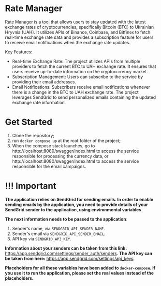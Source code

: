 # Rate Manager
Rate Manager is a tool that allows users to stay updated with the latest exchange rates of cryptocurrencies, specifically Bitcoin (BTC) to Ukrainian Hryvnia (UAH). It utilizes APIs of Binance, Coinbase, and Bitfinex to fetch real-time exchange rate data and provides a subscription feature for users to receive email notifications when the exchange rate updates.

Key Features:
- Real-time Exchange Rate: The project utilizes APIs from multiple providers to fetch the current BTC to UAH exchange rate. It ensures that users receive up-to-date information on the cryptocurrency market.
- Subscription Management: Users can subscribe to the service by providing their email addresses.
- Email Notifications: Subscribers receive email notifications whenever there is a change in the BTC to UAH exchange rate. The project leverages SendGrid to send personalized emails containing the updated exchange rate information.

# Get Started
1. Clone the repository;
2. run `docker compose up` at the root folder of the project;
3. When the compose stack launches, go to http://localhost:8080/swagger/index.html to access the service responsible for processing the currency data, or http://localhost:8080/swagger/index.html to access the service responsible for the email campaigns.

# !!! Important
**The application relies on SendGrid for sending emails. In order to enable sending emails by the application, you need to provide details of your SendGrid sender to the application, using environmental variables.**

**The next information needs to be passed to the application:**
1. Sender's name, via `SENDGRID_API_SENDER_NAME`.
2. Sender's email via `SENDGRID_API_SENDER_EMAIL`.
3. API key via `SENDGRID_API_KEY`.

**Information about your senders can be taken from this link:** https://app.sendgrid.com/settings/sender_auth/senders.
**The API key can be taken from here:** https://app.sendgrid.com/settings/api_keys.

**Placeholders for all these variables have been added to `docker-compose`. If you use it to run the application, please set the real values instead of the placeholders.**
